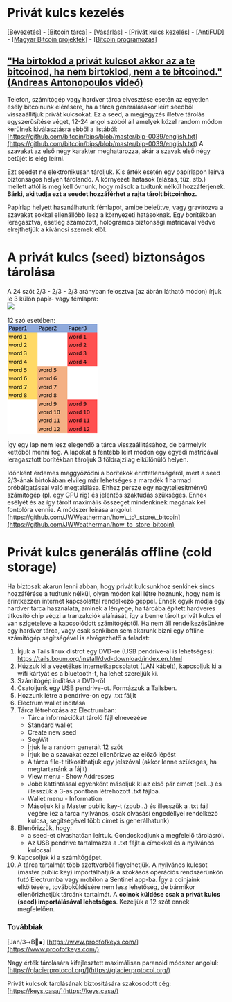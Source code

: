 # Privát kulcs kezelés 

\[[Bevezetés](./)\] - \[[Bitcoin tárca](tarca.md)\] - \[[Vásárlás](vasarlas.md)\] - \[[Privát kulcs kezelés](private_key_management.md)\] - \[[AntiFUD](antifud.md)\] - \[[Magyar Bitcoin projektek](magyarok.md)\] - \[[Bitcoin programozás](programozas.md)\]

## ["Ha birtoklod a privát kulcsot akkor az a te bitcoinod, ha nem birtoklod, nem a te bitcoinod." \(Andreas Antonopoulos videó\)](https://www.youtube.com/watch?v=vt-zXEsJ61U)

Telefon, számítógép vagy hardver tárca elvesztése esetén az egyetlen esély bitcoinunk elérésére, ha a tárca generálásakor leírt seedből visszaállítjuk privát kulcsokat. Ez a seed, a megjegyzés illetve tárolás egyszerűsítése véget, 12-24 angol szóból áll amelyek közel random módon kerülnek kiválasztásra ebből a listából: [https://github.com/bitcoin/bips/blob/master/bip-0039/english.txt](https://github.com/bitcoin/bips/blob/master/bip-0039/english.txt) A szavakat az első négy karakter meghatározza, akár a szavak első négy betűjét is elég leírni.

Ezt seedet ne elektronikusan tároljuk. Kis érték esetén egy papírlapon leírva biztonságos helyen tárolandó. A környezeti hatások \(elázás, tűz, stb.\) mellett attól is meg kell óvnunk, hogy mások a tudtunk nélkül hozzáférjenek. **Bárki, aki tudja ezt a seedet hozzáférhet a rajta tárolt bitcoinhoz.**

Papírlap helyett használhatunk fémlapot, amibe beleütve, vagy gravírozva a szavakat sokkal ellenállóbb lesz a környezeti hatásoknak. Egy borítékban leragasztva, esetleg számozott, hologramos biztonsági matricával védve elrejthetjük a kíváncsi szemek elől.

# A privát kulcs (seed) biztonságos tárolása

A 24 szót 2/3 - 2/3 - 2/3 arányban felosztva (az ábrán látható módon) írjuk le 3 külön papír- vagy fémlapra:  
![](https://user-images.githubusercontent.com/32912678/42778987-f2c65fee-890c-11e8-82f6-3aeab7304f14.png)  

12 szó esetében:  
![](.gitbook/assets/12words.PNG)  

Így egy lap nem lesz elegendő a tárca visszaállításához, de bármelyik kettőből menni fog. A lapokat a fentebb leírt módon egy egyedi matricával leragasztott borítékban tároljuk 3 földrajzilag elkülönülő helyen.

Időnként érdemes meggyőződni a borítékok érintetlenségéről, mert a seed 2/3-ának birtokában elvileg már lehetséges a maradék 1 harmad próbálgatással való megtalálása. Ehhez persze egy nagyteljesítményű számítógép \(pl. egy GPU rig\) és jelentős szaktudás szükséges. Ennek esélyét és az így tárolt maximális összeget mindenkinek magának kell fontolóra vennie. A módszer leírása angolul: [https://github.com/JWWeatherman/how\_to\_store\_bitcoin](https://github.com/JWWeatherman/how_to_store_bitcoin)


# Privát kulcs generálás offline (cold storage)

Ha biztosak akarun lenni abban, hogy privát kulcsunkhoz senkinek sincs hozzáférése a tudtunk nélkül, olyan módon kell létre hoznunk, hogy nem is érintkezzen internet kapcsolattal rendelkező géppel.
Ennek egyik módja egy hardver tárca használata, aminek a lényege, ha tárcába épített hardveres titkosító chip végzi a tranzakciók aláírását, így a benne tárolt privát kulcs el van szigeteleve a kapcsolódott számítógéptől.
Ha nem áll rendelkezésünkre egy hardver tárca, vagy csak senkiben sem akarunk bízni egy offline számítógép segítségével is elvégezhető a feladat:

1. Írjuk a Tails linux distrot egy DVD-re (USB pendrive-al is lehetséges): https://tails.boum.org/install/dvd-download/index.en.html
3. Húzzuk ki a vezetékes internetkapcsolatot (LAN kábelt), kapcsoljuk ki a wifi kártyát és a bluetooth-t, ha lehet szereljük ki. 
4. Számítógép indítása a DVD-ről
5. Csatoljunk egy USB pendrive-ot. Formázzuk a Tailsben. 
6. Hozzunk létre a pendrive-on egy .txt fáljlt 
7. Electrum wallet indítása
8. Tárca létrehozása az Electrumban:
    * Tárca információkat tároló fájl elnevezése  
    * Standard wallet  
    * Create new seed  
    * SegWit
    * Írjuk le a random generált 12 szót  
    * Írjuk be a szavakat ezzel ellenőrizve az előző lépést
    * A tárca file-t titkosíthatjuk egy jelszóval (akkor lenne szüksges, ha megtartanánk a fájlt)  
    * View menu - Show Addresses
    * Jobb kattintással egyenként másoljuk ki az első pár címet (bc1...) és illesszük a 3-as pontban létrehozott .txt fájlba. 
    * Wallet menu - Information  
    * Másoljuk ki a Master public key-t (zpub...) és illesszük a .txt fájl végére (ez a tárca nyílvános, csak olvasási engedéllyel rendelkező kulcsa, segítségével több címet is generálhatunk)
9. Ellenőrizzük, hogy:
    * a seed-et olvashatóan leírtuk. Gondoskodjunk a megfelelő tárolásról.
    * Az USB pendrive tartalmazza a .txt fájlt a címekkel és a nyílvános  kulccsal
10. Kapcsoljuk ki a számítógépet.
11. A tárca tartalmát több szoftverből figyelhetjük. A nyílvános kulcsot (master public key) importálhatjuk a szokásos operációs rendszerünkön futó Electrumba vagy mobilon a Sentinel app-ba. Így a coinjaink elköltésére, továbbküldésére nem lesz lehetőség, de bármikor ellenőrizhetjük tárcánk tartalmát.
A **coinok küldése csak a privát kulcs (seed) importálásával lehetséges**. Kezeljük a 12 szót ennek megfelelően.

### Továbbiak

[Jan/3➞₿🔑∎] [https://www.proofofkeys.com/](https://www.proofofkeys.com/)

Nagy érték tárolására kifejlesztett maximálisan paranoid módszer angolul:  
[https://glacierprotocol.org/](https://glacierprotocol.org/)

Privát kulcsok tárolásának biztosítására szakosodott cég:  
[https://keys.casa/](https://keys.casa/)